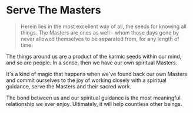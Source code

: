 # Serve The Masters

> Herein lies in the most excellent way of all, the seeds for knowing all things. The Masters are ones as well - whom those days gone by never allowed themselves to be separated from, for any length of time.

The things around us are a product of the karmic seeds within our mind, and so are people. In a sense, then we have our own spiritual Masters.

It's a kind of magic that happens when we've found back our own Masters and commit ourselves to the joy of working closely with a spiritual guidance, serve the Masters and their sacred work.

The bond between us and our spiritual guidance is the most meaningful relationship we ever enjoy. Ultimately, it will help countless other beings.